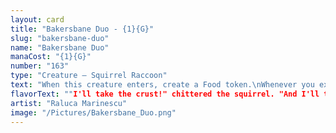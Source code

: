 ```yaml
---
layout: card
title: "Bakersbane Duo - {1}{G}"
slug: "bakersbane-duo"
name: "Bakersbane Duo"
manaCost: "{1}{G}"
number: "163"
type: "Creature — Squirrel Raccoon"
text: "When this creature enters, create a Food token.\nWhenever you expend 4, this creature gets +1/+1 until end of turn. (You expend 4 as you spend your fourth total mana to cast spells during a turn.)"
flavorText: ""I'll take the crust!" chittered the squirrel. "And I'll take the filling!" drooled the raccoon."
artist: "Raluca Marinescu"
image: "/Pictures/Bakersbane_Duo.png"
---
```


